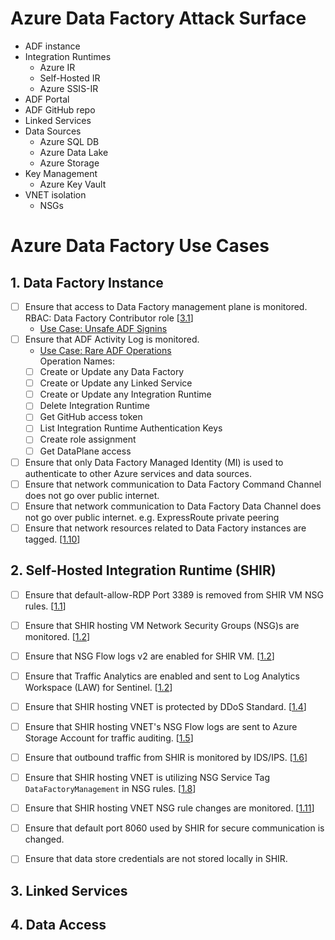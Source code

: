 # Azure Data Factory Attack Surface

* ADF instance
* Integration Runtimes
    * Azure IR
    * Self-Hosted IR
    * Azure SSIS-IR
* ADF Portal
* ADF GitHub repo
* Linked Services
* Data Sources
    * Azure SQL DB
    * Azure Data Lake
    * Azure Storage
* Key Management
    * Azure Key Vault
* VNET isolation
    * NSGs

# Azure Data Factory Use Cases
## 1. Data Factory Instance
* [ ] Ensure that access to Data Factory management plane is monitored.  RBAC: Data Factory Contributor role [[3.1](adf-security-baseline.md#31-maintain-an-inventory-of-administrative-accounts)]
    * [Use Case: Unsafe ADF Signins](ADF%20Use%20Cases/adf_signins.yaml)
* [ ] Ensure that ADF Activity Log is monitored.
    * [Use Case: Rare ADF Operations](ADF%20Use%20Cases/adf_rare_operations.yaml)  
Operation Names:
    * [ ] Create or Update any Data Factory
    * [ ] Create or Update any Linked Service
    * [ ] Create or Update any Integration Runtime
    * [ ] Delete Integration Runtime
    * [ ] Get GitHub access token
    * [ ] List Integration Runtime Authentication Keys
    * [ ] Create role assignment
    * [ ] Get DataPlane access
    
* [ ] Ensure that only Data Factory Managed Identity (MI) is used to authenticate to other Azure services and data sources. 
* [ ] Ensure that network communication to Data Factory Command Channel does not go over public internet. 
* [ ] Ensure that network communication to Data Factory Data Channel does not go over public internet. e.g. ExpressRoute private peering
* [ ] Ensure that network resources related to Data Factory instances are tagged.  [[1.10](adf-security-baseline.md#110-document-traffic-configuration-rules)]
    
## 2. Self-Hosted Integration Runtime (SHIR)

* [ ] Ensure that default-allow-RDP Port 3389 is removed from SHIR VM NSG rules. [[1.1](adf-security-baseline.md#11-protect-azure-resources-within-virtual-networks)]
* [ ] Ensure that SHIR hosting VM Network Security Groups (NSG)s are monitored. [[1.2](adf-security-baseline.md#12-monitor-and-log-the-configuration-and-traffic-of-virtual-networks-subnets-and-nics)]
* [ ] Ensure that NSG Flow logs v2 are enabled for SHIR VM. [[1.2](adf-security-baseline.md#12-monitor-and-log-the-configuration-and-traffic-of-virtual-networks-subnets-and-nics)]
* [ ] Ensure that Traffic Analytics are enabled and sent to Log Analytics Workspace (LAW) for Sentinel. [[1.2](adf-security-baseline.md#12-monitor-and-log-the-configuration-and-traffic-of-virtual-networks-subnets-and-nics)]
* [ ] Ensure that SHIR hosting VNET is protected by DDoS Standard. [[1.4](adf-security-baseline.md#14-deny-communications-with-known-malicious-ip-addresses)]
* [ ] Ensure that SHIR hosting VNET's NSG Flow logs are sent to Azure Storage Account for traffic auditing. [[1.5](adf-security-baseline.md#15-record-network-packets)]
* [ ] Ensure that outbound traffic from SHIR is monitored by IDS/IPS. [[1.6](adf-security-baseline.md#16-deploy-network-based-intrusion-detectionintrusion-prevention-systems-idsips)]
* [ ] Ensure that SHIR hosting VNET is utilizing NSG Service Tag `DataFactoryManagement` in NSG rules. [[1.8](adf-security-baseline.md#18-minimize-complexity-and-administrative-overhead-of-network-security-rules)]
* [ ] Ensure that SHIR hosting VNET NSG rule changes are monitored. [[1.11](adf-security-baseline.md#111-use-automated-tools-to-monitor-network-resource-configurations-and-detect-changes)]
* [ ] Ensure that default port 8060 used by SHIR for secure communication is changed.
* [ ] Ensure that data store credentials are not stored locally in SHIR.


## 3. Linked Services
## 4. Data Access
